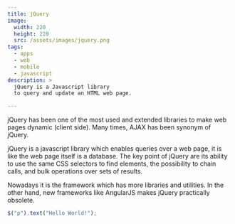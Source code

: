 ```yaml
---
title: jQuery
image: 
  width: 220
  height: 220
  src: /assets/images/jquery.png
tags:
  - apps
  - web
  - mobile
  - javascript
description: >
  jQuery is a Javascript library
  to query and update an HTML web page.

---
```

jQuery has been one of the most
used and extended libraries to 
make web pages dynamic (client side).
Many times, AJAX has been synonym of jQuery.

jQuery is a javascript library which enables
queries over a web page, 
it is like the web page itself is a database.
The key point of jQuery are its ability to use
the same CSS selectors to find elements,
the possibility to chain calls,
and bulk operations over sets of results.

Nowadays it is the framework which has more
libraries and utilities.
In the other hand, 
new frameworks like AngularJS 
makes jQuery practically obsolete.

```javascript
$("p").text("Hello World!");
```
